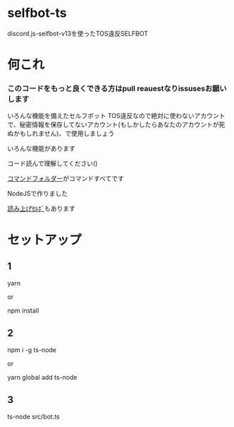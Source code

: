 # selfbot-ts
discord.js-selfbot-v13を使ったTOS違反SELFBOT

# 何これ

### このコードをもっと良くできる方はpull reauestなりissusesお願いします

いろんな機能を備えたセルフボット TOS違反なので絶対に使わないアカウントで、秘密情報を保存してないアカウント(もしかしたらあなたのアカウントが死ぬかもしれません)、で使用しましょう

いろんな機能があります

コード読んで理解してください()

[コマンドフォルダー](https://github.com/ezz-gg/discord-selfbot-ts/tree/main/src/commands)がコマンドすべてです

NodeJSで作りました

[読み上げｾﾙﾎﾞ](https://github.com/ezz-gg/discord-selfbot-ts/tree/tts)もあります

# セットアップ

## 1

yarn

or

npm install

## 2

npm i -g ts-node
 
or
 
yarn global add ts-node
 
## 3

ts-node src/bot.ts
